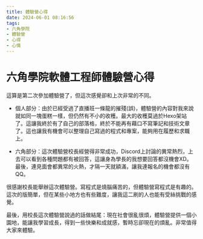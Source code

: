 ```yaml
---
title: 體驗營心得
date: 2024-06-01 08:16:56
tags:
- 六角學院
- 體驗營
- 心得
- 心情
---
```

# 六角學院軟體工程師體驗營心得

這算是第二次參加體驗營了，但這次感覺卻和上次非常的不同。
- 個人部分：由於已經受過了直播班一條龍的摧殘(誤)，體驗營的內容對我來說就如同一塊蛋糕一樣，但仍然有不小的收穫。最大的收穫莫過於Hexo架站了。這讓我終於有了自己的部落格，終於不能再有藉口不寫筆記和技術文章了。這也讓我有機會可以整理自己寫過的程式和專案，能夠用在履歷和求職上。

- 六角部分：這次體驗營校長經營得非常成功，Discord上討論的異常熱烈，上去可以看到各種問題都有被回答，這讓身為學長的我想要回答都沒機會XD。最後，連見面會都異常的火熱，才隔一天就額滿，讓我連報名的機會都沒有QQ。

很感謝校長能舉辦這次體驗營。寫程式是燒腦痛苦的，但體驗營寫程式是有趣的。這次的版簡單，但在某些小地方也有些難度，讓我這二刷的人也能有受絲挑戰的感覺。

最後，用校長這次體驗營說過的話做結尾：現在社會很亂很煩，體驗營提供一個小園地，能讓我學習成長，得到一些快樂和成就感，暫時忘卻現在的煩亂。非常值得大家來體驗。
